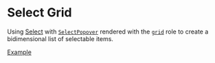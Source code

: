 # Select Grid

<div data-description>

Using <a href="/components/select">Select</a> with <a href="/apis/select-popover"><code>SelectPopover</code></a> rendered with the <a href="https://w3c.github.io/aria/#grid"><code>grid</code></a> role to create a bidimensional list of selectable items.

</div>

<a href="./index.tsx" data-playground>Example</a>
